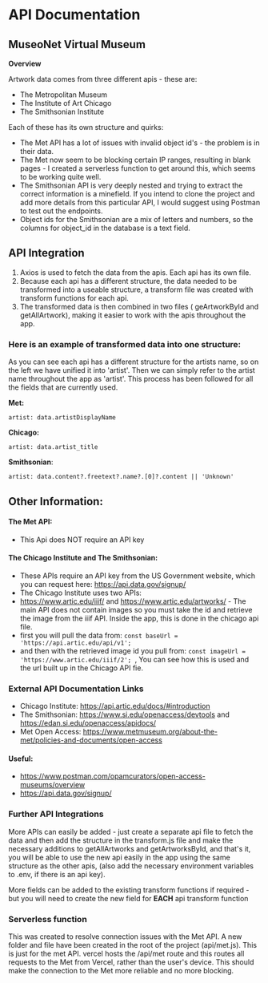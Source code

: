 # API Documentation

## MuseoNet Virtual Museum

**Overview**

Artwork data comes from three different apis - these are:
- The Metropolitan Museum
- The Institute of Art Chicago
- The Smithsonian Institute

Each of these has its own structure and quirks:
- The Met API has a lot of issues with invalid object id's - the problem is in their data. 
- The Met now seem to be blocking certain IP ranges, resulting in blank pages - I created a serverless function to get around this, which seems to be working quite well.
- The Smithsonian API is very deeply nested and trying to extract the correct information is a minefield. If you intend to clone the project and add more details from this particular API, I would suggest using Postman to test out the endpoints. 
- Object ids for the Smithsonian are a mix of letters and numbers, so the columns for object_id in the database is a text field. 


## API Integration

1. Axios is used to fetch the data from the apis. Each api has its own file.
2. Because each api has a different structure, the data needed to be transformed into a useable structure, a transform file was created with transform functions for each api. 
3. The transformed data is then combined in two files ( geArtworkById and getAllArtwork), making it easier to work with the apis throughout the app. 

### Here is an example of transformed data into one structure:
As you can see each api has a different structure for the artists name, so on the left we have unified it into 'artist'. Then we can simply refer to the artist name throughout the app as 'artist'. This process has been followed for all the fields that are currently used. 

**Met:**

`artist: data.artistDisplayName`

**Chicago:**

`artist: data.artist_title`

**Smithsonian**:

`artist: data.content?.freetext?.name?.[0]?.content || 'Unknown'`

## Other Information:
#### The Met API:
- This Api does NOT require an API key

#### The Chicago Institute and The Smithsonian:
- These APIs require an API key from the US Government website, which you can request here:
https://api.data.gov/signup/
- The Chicago Institute uses two APIs: 
- https://www.artic.edu/iiif/ and https://www.artic.edu/artworks/ - The main API does not contain images so you must take the id and retrieve the image from the iiif API. Inside the app, this is done in the chicago api file.
- first you will pull the data from:
`const baseUrl = 'https://api.artic.edu/api/v1';`
- and then with the retrieved image id you pull from:
`const imageUrl = 'https://www.artic.edu/iiif/2'; `, You can see how this is used and the url built up in the Chicago API fie.


### External API Documentation Links

- Chicago Institute: https://api.artic.edu/docs/#introduction
- The Smithsonian: https://www.si.edu/openaccess/devtools and https://edan.si.edu/openaccess/apidocs/
- Met Open Access: https://www.metmuseum.org/about-the-met/policies-and-documents/open-access

#### Useful:
- https://www.postman.com/opamcurators/open-access-museums/overview
- https://api.data.gov/signup/

### Further API Integrations
More APIs can easily be added - just create a separate api file to fetch the data and then add the structure in the transform.js file and make the necessary additions to getAllArtworks and getArtworksById, and that's it, you will be able to use the new api easily in the app using the same structure as the other apis, (also add the necessary environment variables to .env, if there is an api key).

More fields can be added to the existing transform functions if required - but you will need to create the new field for **EACH** api transform function

### Serverless function
This was created to resolve connection issues with the Met API. A new folder and file have been created in the root of the project (api/met.js). This is just for the met API. vercel hosts the /api/met route and this routes all requests to the Met from Vercel, rather than the user's device. This should make the connection to the Met more reliable and no more blocking.  